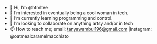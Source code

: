 - 👋 Hi, I’m @htmltee
- 👀 I’m interested in eventually being a cool woman in tech.
- 🌱 I’m currently learning programming and control.
- 💞️ I’m looking to collaborate on anything artsy and/or in tech
- 📫 How to reach me; email: tanyawambui196@gmail.com |instagram: @oatmealcaramelmacchiato

<!---
htmltee/htmltee is a ✨ special ✨ repository because its `README.md` (this file) appears on your GitHub profile.
You can click the Preview link to take a look at your changes.
--->
